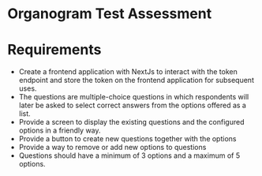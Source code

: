 # Organogram Test Assessment

# Requirements

- Create a frontend application with NextJs to interact with the token endpoint and store the token on the frontend application for subsequent uses.
- The questions are multiple-choice questions in which respondents will later be asked to select correct answers from the options offered as a list.
- Provide a screen to display the existing questions and the configured options in a
  friendly way.
- Provide a button to create new questions together with the options
- Provide a way to remove or add new options to questions
- Questions should have a minimum of 3 options and a maximum of 5 options.
